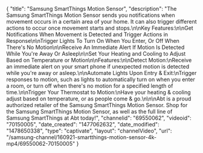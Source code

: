 {
    "title": "Samsung SmartThings Motion Sensor",
    "description": "The Samsung SmartThings Motion Sensor sends you notifications when movement occurs in a certain area of your home. It can also trigger different actions to occur once movement starts and stops.\n\nKey Features:\n\nGet Notifications When Movement is Detected and Trigger Actions in Response\n\nTrigger Lights To Turn On When You Enter, Or Off When There's No Motion\n\nReceive An Immediate Alert If Motion Is Detected While You're Away Or Asleep\n\nSet Your Heating and Cooling to Adjust Based on Temperature or Motion\n\nFeatures:\n\nDetect Motion:\nReceive an immediate alert on your smart phone if unexpected motion is detected while you're away or asleep.\n\nAutomate Lights Upon Entry & Exit:\nTrigger responses to motion, such as lights to automatically turn on when you enter a room, or turn off when there's no motion for a specified length of time.\n\nTrigger Your Thermostat to Motion:\nHave your heating & cooling adjust based on temperature, or as people come & go.\n\n\nAbt is a proud authorized retailer of the Samsung SmartThings Motion Sensor. Shop for the Samsung SmartThings Motion Sensor, as well as the full line of Samsung SmartThings at Abt today!",
    "channelid": "69550062",
    "videoid": "70150005",
    "date_created": "1477062632",
    "date_modified": "1478650338",
    "type": "captivate",
    "layout": "channelVideo",
    "url": "\/samsung-channel\/160921-smartthings-motion-sensor-4k-mp4\/69550062-70150005"
}
